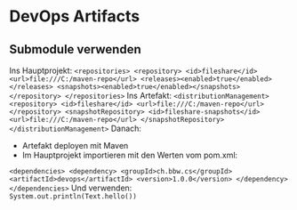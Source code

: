 # DevOps Artifacts
## Submodule verwenden
Ins Hauptprojekt:
`
    <repositories>
        <repository>
            <id>fileshare</id>
            <url>file:///C:/maven-repo</url>
            <releases><enabled>true</enabled></releases>
            <snapshots><enabled>true</enabled></snapshots>
        </repository>
    </repositories>
`
Ins Artefakt:
`
    <distributionManagement>
        <repository>
            <id>fileshare</id>
            <url>file:///C:/maven-repo</url>
        </repository>
        <snapshotRepository>
            <id>fileshare-snapshots</id>
            <url>file:///C:/maven-repo</url>
        </snapshotRepository>
    </distributionManagement>
`
Danach:
- Artefakt deployen mit Maven
- Im Hauptprojekt importieren mit den Werten vom pom.xml:

`
    <dependencies>
        <dependency>
            <groupId>ch.bbw.cs</groupId>
            <artifactId>devops</artifactId>
            <version>1.0.0</version>
        </dependency>
    </dependencies>
`
Und verwenden: <br>
`System.out.println(Text.hello())`